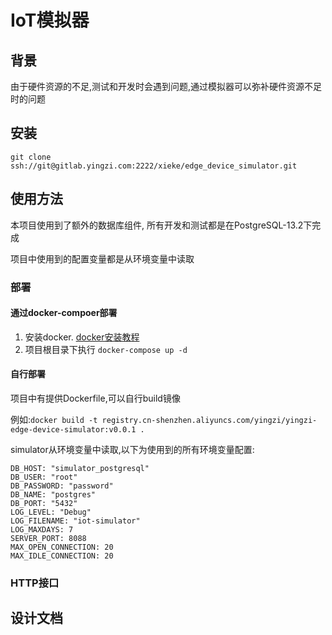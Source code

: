 # IoT模拟器

## 背景

由于硬件资源的不足,测试和开发时会遇到问题,通过模拟器可以弥补硬件资源不足时的问题

## 安装

`git clone ssh://git@gitlab.yingzi.com:2222/xieke/edge_device_simulator.git`

## 使用方法

本项目使用到了额外的数据库组件, 所有开发和测试都是在PostgreSQL-13.2下完成

项目中使用到的配置变量都是从环境变量中读取

### 部署

#### 通过docker-compoer部署

1. 安装docker. [docker安装教程](https://docs.docker.com/engine/install/)
2. 项目根目录下执行
   `docker-compose up -d`

#### 自行部署

项目中有提供Dockerfile,可以自行build镜像

例如:`docker build -t registry.cn-shenzhen.aliyuncs.com/yingzi/yingzi-edge-device-simulator:v0.0.1 .`

simulator从环境变量中读取,以下为使用到的所有环境变量配置:

```shell
DB_HOST: "simulator_postgresql"
DB_USER: "root"
DB_PASSWORD: "password"
DB_NAME: "postgres"
DB_PORT: "5432"
LOG_LEVEL: "Debug"
LOG_FILENAME: "iot-simulator"
LOG_MAXDAYS: 7
SERVER_PORT: 8088
MAX_OPEN_CONNECTION: 20
MAX_IDLE_CONNECTION: 20
```

### HTTP接口

## 设计文档



